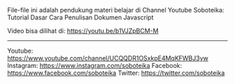 File-file ini adalah pendukung materi belajar di Channel Youtube Soboteika:
Tutorial Dasar Cara Penulisan Dokumen Javascript

Video bisa dilihat di:
https://youtu.be/b1VJZpBCM-M

--------------------
Youtube: https://www.youtube.com/channel/UCQQDR1OSxkpE4MqKFWBJ3yw Instagram: https://www.instagram.com/soboteika Facebook: https://www.facebook.com/soboteika Twitter: https://twitter.com/soboteika
